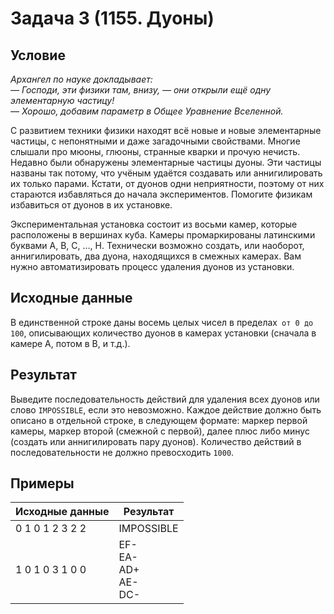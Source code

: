 #  Задача 3 (1155. Дуоны)

## Условие

*Архангел по науке докладывает:<br>
— Господи, эти физики там, внизу, — они открыли ещё одну элементарную частицу!<br>
— Хорошо, добавим параметр в Общее Уравнение Вселенной.*

С развитием техники физики находят всё новые и новые элементарные частицы, с непонятными и даже загадочными свойствами. Многие слышали про мюоны, глюоны, странные кварки и прочую нечисть. Недавно были обнаружены элементарные частицы дуоны. Эти частицы названы так потому, что учёным удаётся создавать или аннигилировать их только парами. Кстати, от дуонов одни неприятности, поэтому от них стараются избавляться до начала экспериментов. Помогите физикам избавиться от дуонов в их установке. 

Экспериментальная установка состоит из восьми камер, которые расположены в вершинах куба. Камеры промаркированы латинскими буквами A, B, C, …, H. Технически возможно создать, или наоборот, аннигилировать, два дуона, находящихся в смежных камерах. Вам нужно автоматизировать процесс удаления дуонов из установки.


## Исходные данные
В единственной строке даны восемь целых чисел в пределах` от 0 до 100`, описывающих количество дуонов в камерах установки (сначала в камере A, потом в B, и т.д.).
## Результат
Выведите последовательность действий для удаления всех дуонов или слово `IMPOSSIBLE`, если это невозможно. Каждое действие должно быть описано в отдельной строке, в следующем формате: маркер первой камеры, маркер второй (смежной с первой), далее плюс либо минус (создать или аннигилировать пару дуонов). Количество действий в последовательности не должно превосходить `1000`.

## Примеры
| Исходные данные | Результат  |
|---|---|
| 0 1 0 1 2 3 2 2 | IMPOSSIBLE |
| 1 0 1 0 3 1 0 0 |EF-<br>EA-<br>AD+<br>AE-<br>DC-<br>|
